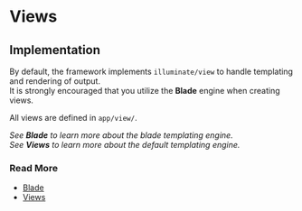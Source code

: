 Views
=

Implementation
-

By default, the framework implements `illuminate/view` to handle 
templating and rendering of output.  
It is strongly encouraged that you utilize the **Blade** engine when
creating views.

All views are defined in `app/view/`.

_See **Blade** to learn more about the blade templating engine._  
_See **Views** to learn more about the default templating engine._

### Read More

 * [Blade](http://four.laravel.com/docs/templates#blade-template-engine)
 * [Views](http://four.laravel.com/docs/responses#views)